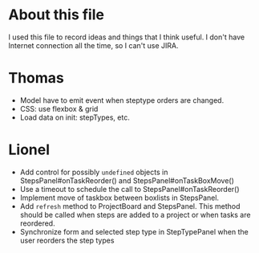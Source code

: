 # About this file
I used this file to record ideas and things that I think useful. I don't have Internet connection all
the time, so I can't use JIRA.

# Thomas
- Model have to emit event when steptype orders are changed.
- CSS: use flexbox & grid
- Load data on init: stepTypes, etc.

# Lionel
- Add control for possibly `undefined` objects in StepsPanel#onTaskReorder() and StepsPanel#onTaskBoxMove()
- Use a timeout to schedule the call to StepsPanel#onTaskReorder()
- Implement move of taskbox between boxlists in StepsPanel.
- Add `refresh` method to ProjectBoard and StepsPanel. This method should be called when steps are added to a project or when tasks are reordered.
- Synchronize form and selected step type in StepTypePanel when the user reorders the step types
